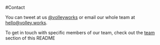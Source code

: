 #Contact 

You can tweet at us [@volleyworks](http://twitter.com/volleyworks) or email our whole team at [hello@volley.works](mailto:hello@volley.works). 

To get in touch with specific members of our team, check out the [team](https://github.com/VolleyIndustries/readme/blob/master/team.md) section of this README
